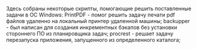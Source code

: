 Здесь собраны некоторые скрипты, помогающие решить поставленные задачи в ОС Windows:
PrintPDF - помог решить задачу печати pdf файлов удаленно на локальный принтер удаленной машины;
backupper - был написан для создания инкрементных бэкапов без установки стороннего ПО из планировщика задач;
procrest - решает задачу перезапуска приложения, запущенного из определенного каталога;
